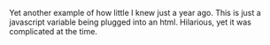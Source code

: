 Yet another example of how little I knew just a year ago. This is just a
javascript variable being plugged into an html. Hilarious, yet it was
complicated at the time. 
